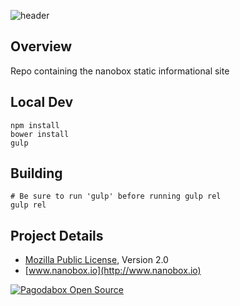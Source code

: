 ![header](http://nano-assets.gopagoda.io/readme-headers/nanobox-front-site.png)


## Overview
Repo containing the nanobox static informational site

## Local Dev
```
npm install
bower install
gulp
```

## Building
```
# Be sure to run 'gulp' before running gulp rel
gulp rel
```

## Project Details
- [Mozilla Public License](https://www.mozilla.org/MPL/), Version 2.0
- [www.nanobox.io](http://www.nanobox.io)


[![Pagodabox Open Source](http://nano-assets.gopagoda.io/open-src/pagoda-open-src.png)](http://pagodabox.io/open-source)
